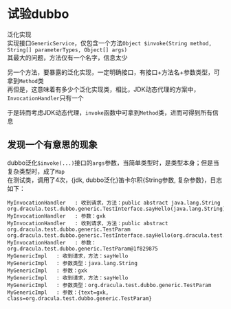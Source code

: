 # 试验dubbo

泛化实现  
实现接口```GenericService```，仅包含一个方法```Object $invoke(String method, String[] parameterTypes, Object[] args)```  
其最大的问题，方法仅有一个名字，信息太少  

另一个方法，要暴露的泛化实现，一定明确接口，有接口+方法名+参数类型，可拿到```Method```类  
再但是，这意味着有多少个泛化实现类，相比，JDK动态代理的方案中，```InvocationHandler```只有一个

于是转而考虑JDK动态代理，```invoke```函数中可拿到```Method```类，进而可得到所有信息

## 发现一个有意思的现象
dubbo泛化```$invoke(...)```接口的```args```参数，当简单类型时，是类型本身；但是当复杂类型时，成了```Map```  
在测试类，调用了4次，{jdk, dubbo泛化}笛卡尔积{String参数, 复杂参数}，日志如下：
```
MyInvocationHandler   : 收到请求，方法：public abstract java.lang.String org.dracula.test.dubbo.generic.TestInterface.sayHello(java.lang.String)
MyInvocationHandler   : 参数：gxk
MyInvocationHandler   : 收到请求，方法：public abstract org.dracula.test.dubbo.generic.TestParam org.dracula.test.dubbo.generic.TestInterface.sayHello(org.dracula.test.dubbo.generic.TestParam)
MyInvocationHandler   : 参数：org.dracula.test.dubbo.generic.TestParam@1f829875
MyGenericImpl   : 收到请求，方法：sayHello
MyGenericImpl   : 参数类型：java.lang.String
MyGenericImpl   : 参数：gxk
MyGenericImpl   : 收到请求，方法：sayHello
MyGenericImpl   : 参数类型：org.dracula.test.dubbo.generic.TestParam
MyGenericImpl   : 参数：{text=gxk, class=org.dracula.test.dubbo.generic.TestParam}
```